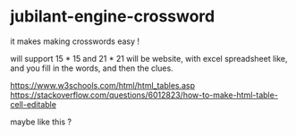 # jubilant-engine-crossword
it makes making crosswords easy !


will support 15 * 15 and 21 * 21
will be website, with excel spreadsheet like, and you fill in the words, and then the clues.

https://www.w3schools.com/html/html_tables.asp
https://stackoverflow.com/questions/6012823/how-to-make-html-table-cell-editable

maybe like this ?
